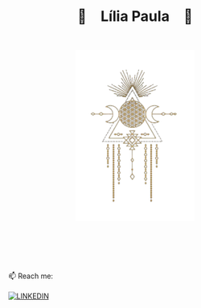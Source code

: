 <p align="center">
    <h1 align="center">🍄&emsp;Lília Paula&emsp;🍄</h1>
</p>

<br>

<p align="center">
  <img src="https://raw.githubusercontent.com/Lilia10010/lilia10010/main/profile_png.png" height="341px">
</p>
<br>
<br>

<!--
## 💻 Tech Stack:
<div>
    <img
      src="https://skillicons.dev/icons?i=js"
      height="40"
      alt="javascript logo"
    />
    <img width="20" />
    <img
      src="https://cdn.simpleicons.org/typescript/3178C6"
      height="40"
      alt="typescript logo"
    />
    <img width="20" />
    <img
      src="https://cdn.jsdelivr.net/gh/devicons/devicon/icons/react/react-original.svg"
      height="40"
      alt="react logo"
    />
    <img width="20" />
    <img
      src="https://cdn.simpleicons.org/storybook/FF4785"
      height="40"
      alt="storybook logo"
    />
    <img width="20" />
    <img
      src="https://cdn.jsdelivr.net/gh/devicons/devicon/icons/tailwindcss/tailwindcss-original-wordmark.svg"
      height="40"
      alt="tailwindcss logo"
    />
    <img width="20" />
    <img
      src="https://cdn.simpleicons.org/nodedotjs/339933"
      height="40"
      alt="nodejs logo"
    />
    <img width="20" />
    <img
      src="https://cdn.jsdelivr.net/gh/devicons/devicon/icons/nextjs/nextjs-original.svg"
      height="40"
      alt="nextjs logo"
    />
    <img width="20" />
    <img
      src="https://cdn.jsdelivr.net/gh/devicons/devicon/icons/css3/css3-original.svg"
      height="40"
      alt="css3 logo"
    />
    <img width="20" />
    <img
      src="https://cdn.jsdelivr.net/gh/devicons/devicon/icons/html5/html5-original.svg"
      height="40"
      alt="html5 logo"
    />
    <img width="20" />
    <img
      src="https://cdn.jsdelivr.net/gh/devicons/devicon/icons/figma/figma-original.svg"
      height="40"
      alt="figma logo"
    />
    <img width="20" />
    <img
      src="https://cdn.jsdelivr.net/gh/devicons/devicon/icons/xd/xd-plain.svg"
      height="40"
      alt="xd logo"
    />
    <img width="20" />
    <img
      src="https://cdn.jsdelivr.net/gh/devicons/devicon/icons/azure/azure-original.svg"
      height="40"
      alt="azure logo"
    />
    <img width="20" />
    <img
      src="https://cdn.jsdelivr.net/gh/devicons/devicon/icons/bootstrap/bootstrap-original.svg"
      height="40"
      alt="bootstrap logo"
    />
    <img width="20" />
    <img
      src="https://cdn.simpleicons.org/docker/2496ED"
      height="40"
      alt="docker logo"
    />
    <img width="20" />
    <img
      src="https://cdn.simpleicons.org/gatsby/663399"
      height="40"
      alt="gatsby logo"
    />
    <img width="20" />
    <img
      src="https://cdn.simpleicons.org/graphql/E10098"
      height="40"
      alt="graphql logo"
    />
    <img width="20" />
    <img
      src="https://cdn.simpleicons.org/mui/007FFF"
      height="40"
      alt="materialui logo"
    />
    <img width="20" />
    <img
      src="https://cdn.simpleicons.org/mysql/4479A1"
      height="40"
      alt="mysql logo"
    />
    <img width="20" />
    <img
      src="https://cdn.simpleicons.org/redux/764ABC"
      height="40"
      alt="redux logo"
    />
    <img width="20" />
    <img
      src="https://cdn.simpleicons.org/supabase/3ECF8E"
      height="40"
      alt="supabase logo"
    />
    <img width="20" />
    <img
      src="https://cdn.simpleicons.org/vite/646CFF"
      height="40"
      alt="vite logo"
    />
    <img width="20" />
    <img
      src="https://cdn.simpleicons.org/vercel/000000"
      height="40"
      alt="vercel logo"
    />
    <img width="20" />
    <img
      src="https://cdn.simpleicons.org/vuedotjs/4FC08D"
      height="40"
      alt="vuejs logo"
    />
    <img width="20" />
    <img
      src="https://cdn.simpleicons.org/trello/0052CC"
      height="40"
      alt="trello logo"
    />     
</div>

-->

<br>
<br>

📫 Reach me: 
<br /><br />
[![LINKEDIN](https://img.shields.io/badge/Linkedin-black?style=for-the-badge&logo=linkedin)](https://www.linkedin.com/in/lilia-paula-neiva)


